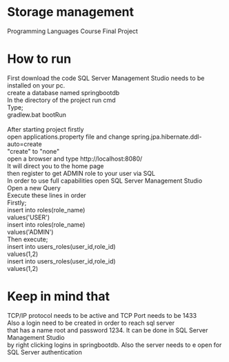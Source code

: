 # Storage management 
 Programming Languages Course Final Project
 
# How to run<br />
 First download the code
 SQL Server Management Studio needs to be installed on your pc.<br />
 create a database named springbootdb<br />
 In the directory of the project run cmd<br />
 Type;<br />
 gradlew.bat bootRun
 <br />
 <br />
 After starting project firstly<br />
 open applications.property file and change spring.jpa.hibernate.ddl-auto=create<br />
 "create" to "none"<br />
 open a browser and type http://localhost:8080/ <br />
 It will direct you to the home page <br />
 then register to get ADMIN role to your user via SQL <br />
 In order to use full capabilities open  SQL Server Management Studio<br />
 Open a new Query<br />
 Execute these lines in order<br />
 Firstly;<br />
insert into roles(role_name)<br />
values('USER')<br />
insert into roles(role_name)<br />
values('ADMIN')<br />
Then execute;<br />
insert into users_roles(user_id,role_id)<br />
values(1,2)<br />
insert into users_roles(user_id,role_id)<br />
values(1,2)<br />

# Keep in mind that<br />
TCP/IP protocol needs to be active and TCP Port needs to be 1433<br />
Also a login need to be created in order to reach sql server<br />
that has a name root and password 1234. It can be done in SQL Server Management Studio<br />
by right clicking logins in springbootdb. Also the server needs to e open for SQL Server authentication<br />
